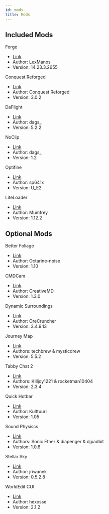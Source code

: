 ```yaml
---
id: mods
title: Mods
---
```


## Included Mods
Forge
- [Link](https://files.minecraftforge.net/)
- Author: LexManos
- Version: 14.23.3.2655

Conquest Reforged
- [Link](https://conquestreforged.com/)
- Author: Conquest Reforged
- Version: 3.0.2

DaFlight
- [Link](https://github.com/DaFlight/DaFlight)
- Author: dags_
- Version: 5.2.2

NoClip
- [Link](https://github.com/DaFlight/NoClip)
- Author: dags_
- Version: 1.2

Optifine
- [Link](https://optifine.net/)
- Author: sp641x
- Version: U_E2

LiteLoader
- [Link](http://www.liteloader.com)
- Author: Mumfrey
- Version: 1.12.2


## Optional Mods

Better Foliage
 - [Link](https://minecraft.curseforge.com/projects/better-foliage)
 - Author: Octarine-noise
 - Version: 1.10
 
 CMDCam
 - [Link](https://minecraft.curseforge.com/projects/cmdcam)
 - Author: CreativeMD
 - Version: 1.3.0
 
 Dynamic Surroundings
 - [Link](https://minecraft.curseforge.com/projects/dynamic-surroundings)
 - Author: OreCruncher
 - Version: 3.4.9.13
 
 Journey Map
 - [Link](https://minecraft.curseforge.com/projects/journeymap)
 - Authors: techbrew & mysticdrew
 - Version: 5.5.2
 
 Tabby Chat 2
 - [Link](https://minecraft.curseforge.com/projects/tabbychat-2)
 - Authors: Killjoy1221 & rocketman10404
 - Version: 2.3.4
 
 Quick Hotbar
 - [Link](https://minecraft.curseforge.com/projects/quick-hotbar)
 - Author: Kulttuuri
 - Version: 1.05
 
 Sound Physiscs
 - [Link](https://github.com/djpadbit/Sound-Physics)
 - Authors: Sonic Ether & diapenger & djpadbit
 - Version: 1.0.6
 
 Stellar Sky
 - [Link](https://minecraft.curseforge.com/projects/stellar-sky)
 - Author: jriwanek
 - Version: 0.5.2.8
 
 WorldEdit CUI
 - [Link](https://minecraft.curseforge.com/projects/worldeditcui-forge-edition-2)
 - Author: hexosse
 - Version: 2.1.2
 
